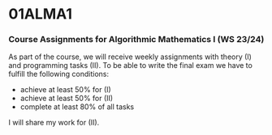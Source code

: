 # 01ALMA1
### Course Assignments for Algorithmic Mathematics I (WS 23/24)
As part of the course, we will receive weekly assignments with theory (I) and programming tasks (II).
To be able to write the final exam we have to fulfill the following conditions:
- achieve at least 50% for (I)
- achieve at least 50% for (II)
- complete at least 80% of all tasks

I will share my work for (II).
